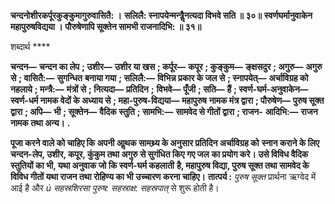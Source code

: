 **चन्दनोशीरकर्पूरकुङ्कुमागुरुवासितै: ।** **सलिलै: स्नापयेन्मन्त्रैॢनत्यदा विभवे सति ॥ ३०॥** **स्वर्णघर्मानुवाकेन महापुरुषविद्यया ।** **पौरुषेणापि सूक्तेन सामभी राजनादिभि: ॥ ३१॥** 

शब्दार्थ **** 

**चन्दन—** **चन्दन का लेप** **; उशीर—** **उशीर या खस** **; कर्पूर—** **कपूर** **; कुङ्कुम—** **ङ्क्षसदुर** **; अगुरु—** **अगुरु से** **; वासितै:—** **सुगन्धित** **बनाया गया** **; सलिलै:—** **विभिन्न प्रकार के जल से** **; स्नापयेत्—** **अर्चाविग्रह को नहलाये** **; मन्त्रै:—** **मंत्रों से** **; नित्यदा—** **प्रतिदिन** **;** **विभवे—** **पूँजी** **; सति—** **हैं** **; स्वर्ण-घर्म-अनुवाकेन—** **स्वर्ण-धर्म नामक वेदों के अध्याय से** **; महा-पुरुष-विद्यया—** **महापुरुष** **नामक मंत्र द्वारा** **; पौरुषेण—** **पुरुष सूक्त द्वारा** **; अपि—** **भी** **; सूक्तेन—** **वैदिक स्तुति** **; सामभि:—** **सामवेद से गीतों द्वारा** **; राजन-** **आदिभि:—** **राजन नामक तथा अन्य।** **.** 

**पूजा करने वाले को चाहिए कि अपनी आॢथक सामथ्र्य के अनुसार प्रतिदिन अर्चाविग्रह को** **स्नान कराने के लिए चन्दन-लेप, उशीर, कपूर, कुंकुम तथा अगुरु से सुगंधित किए गए जल** **का प्रयोग करे। उसे विविध वैदिक स्तुतियों का भी, यथा अनुवाक जो कि स्वर्ण-घर्म कहलाती** **है, महापुरुष विद्या, पुरुष सूक्त तथा सामवेद के विविध गीतों यथा राजन तथा रोहिण्य का भी** **उच्चारण करना चाहिए।** **तात्पर्य :** *पुरुष सूक्त* प्रार्थना ऋग्वेद में आई है और *ú सहस्रशिरसा पुरुष: सहस्राक्ष: सहस्रपात्* से शुरू होती है।  